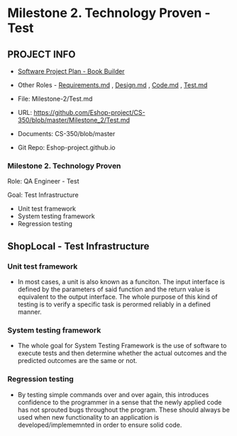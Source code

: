 # Milestone 2. Technology Proven - Test


## PROJECT INFO

* [Software Project Plan - Book Builder](../Index.md)

* Other Roles - [Requirements.md](Requirements.md)
, [Design.md](Design.md)
, [Code.md](Code.md)
, [Test.md](Test.md)



* File: Milestone-2/Test.md

* URL: https://github.com/Eshop-project/CS-350/blob/master/Milestone_2/Test.md

* Documents: CS-350/blob/master

* Git Repo: Eshop-project.github.io




### Milestone 2. Technology Proven



Role: QA Engineer - Test

Goal: Test Infrastructure

* Unit test framework
* System testing framework
* Regression testing



## ShopLocal - Test Infrastructure



### Unit test framework

* In most cases, a unit is also known as a funciton. The input interface is defined by the parameters of said function and the return value is equivalent to the output interface. The whole purpose of this kind of testing is to verify a specific task is perormed reliably in a defined manner.

### System testing framework

* The whole goal for System Testing Framework is the use of software to execute tests and then determine whether the actual outcomes and the predicted outcomes are the same or not.

### Regression testing

* By testing simple commands over and over again, this introduces confidence to the programmer in a sense that the newly applied code has not sprouted bugs throughout the program. These should always be used when new functionality to an application is developed/implememnted in order to ensure solid code.